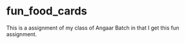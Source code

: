 # fun_food_cards
This is a assignment  of my class of Angaar Batch in that I get this fun assignment.

